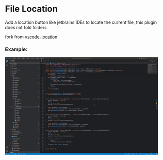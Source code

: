 # File Location

Add a location button like jetbrains IDEs to locate the current file, this plugin does not fold folders

fork from [vscode-location](https://github.com/yx1126/vscode-location)

### Example:

![example](resources/example.gif)